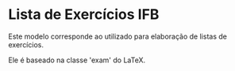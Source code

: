 # Lista de Exercícios IFB

Este modelo corresponde ao utilizado para elaboração de listas de exercícios.

Ele é baseado na classe 'exam' do LaTeX.
